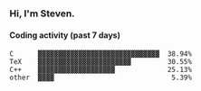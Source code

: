 ### Hi, I'm Steven.

#### Coding activity (past 7 days)
```
C      ▓▓▓▓▓▓▓▓▓▓▓▓▓▓▓▓▓▓▓▓▓▓▓▓▓▓▓▓▓▓  38.94%
TeX    ▓▓▓▓▓▓▓▓▓▓▓▓▓▓▓▓▓▓▓▓▓▓▓         30.55%
C++    ▓▓▓▓▓▓▓▓▓▓▓▓▓▓▓▓▓▓▓             25.13%
other  ▓▓▓▓                             5.39%
```
